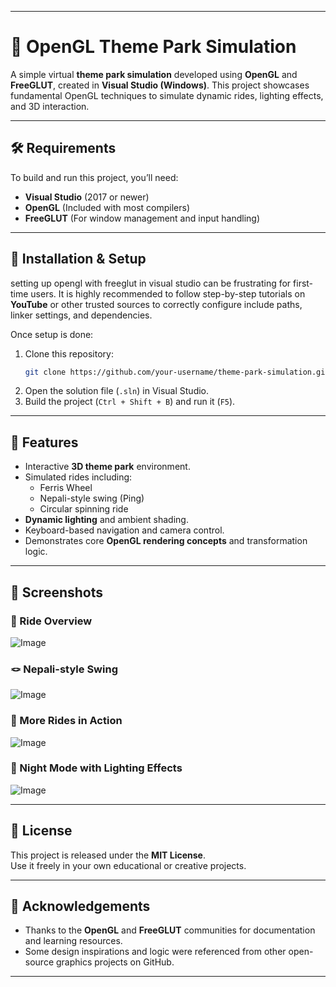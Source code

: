 
---

# 🎢 OpenGL Theme Park Simulation

A simple virtual **theme park simulation** developed using **OpenGL** and **FreeGLUT**, created in **Visual Studio (Windows)**. This project showcases fundamental OpenGL techniques to simulate dynamic rides, lighting effects, and 3D interaction.

---

## 🛠 Requirements

To build and run this project, you’ll need:

- **Visual Studio** (2017 or newer)
- **OpenGL** (Included with most compilers)
- **FreeGLUT** (For window management and input handling)

---

## 🚀 Installation & Setup

setting up opengl with freeglut in visual studio can be frustrating for first-time users. It is highly recommended to follow
step-by-step tutorials on **YouTube** or other trusted sources to correctly configure include paths, linker settings, and dependencies.

Once setup is done:

1. Clone this repository:
    ```bash
    git clone https://github.com/your-username/theme-park-simulation.git
    ```
2. Open the solution file (`.sln`) in Visual Studio.
3. Build the project (`Ctrl + Shift + B`) and run it (`F5`).

---

## 🎡 Features

- Interactive **3D theme park** environment.
- Simulated rides including:
  - Ferris Wheel  
  - Nepali-style swing (Ping)  
  - Circular spinning ride
- **Dynamic lighting** and ambient shading.
- Keyboard-based navigation and camera control.
- Demonstrates core **OpenGL rendering concepts** and transformation logic.

---

## 📸 Screenshots

### 🎠 Ride Overview  
![Image](https://github.com/user-attachments/assets/7ab5377f-ae14-4877-a376-84fbd1193220)

### 🪢 Nepali-style Swing  
![Image](https://github.com/user-attachments/assets/68db9ffc-8e25-480e-ba0c-23bfa518a4b9)

### 🎢 More Rides in Action  
![Image](https://github.com/user-attachments/assets/e62c5cf6-25df-438d-bec9-a3d603fe760e)

### 🌙 Night Mode with Lighting Effects  
![Image](https://github.com/user-attachments/assets/f81caf05-24f9-40e1-a020-1434df4549ed)

---

## 📖 License

This project is released under the **MIT License**.  
Use it freely in your own educational or creative projects.

---

## 🙏 Acknowledgements

- Thanks to the **OpenGL** and **FreeGLUT** communities for documentation and learning resources.
- Some design inspirations and logic were referenced from other open-source graphics projects on GitHub.

---
